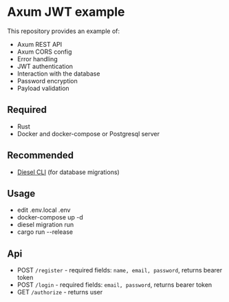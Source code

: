 # Axum JWT example

This repository provides an example of:

- Axum REST API
- Axum CORS config
- Error handling
- JWT authentication
- Interaction with the database
- Password encryption
- Payload validation

## Required

- Rust
- Docker and docker-compose or Postgresql server

## Recommended

- [Diesel CLI](https://github.com/diesel-rs/diesel/tree/master/diesel_cli) (for database migrations)

## Usage

- edit .env.local .env
- docker-compose up -d
- diesel migration run
- cargo run --release

## Api

- POST `/register` - required fields: `name, email, password`, returns bearer token
- POST `/login` - required fields: `email, password`, returns bearer token
- GET `/authorize` - returns user
